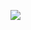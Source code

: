 ![](https://github.com/yakovElkobi/OOP_ex2/blob/master/resources/906edc8b6f1b7089442ce99ca0b5a7a2.jpg)
